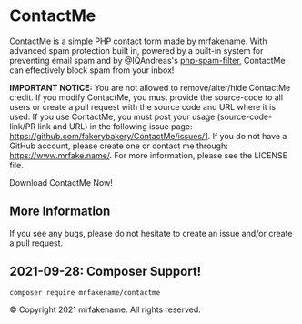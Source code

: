 # ContactMe
ContactMe is a simple PHP contact form made by mrfakename. With advanced spam protection built in, powered by a built-in system for preventing email spam and by @IQAndreas's [php-spam-filter](https://github.com/IQAndreas/php-spam-filter), ContactMe can effectively block spam from your inbox!

**IMPORTANT NOTICE:**
You are not allowed to remove/alter/hide ContactMe credit. If you modify ContactMe, you must provide the source-code to all users or create a pull request with the source code and URL where it is used.
If you use ContactMe, you must post your usage (source-code-link/PR link and URL) in the following issue page:
https://github.com/fakerybakery/ContactMe/issues/1.
If you do not have a GitHub account, please create one or contact me through: https://www.mrfake.name/.
For more information, please see the LICENSE file.

Download ContactMe Now!

## More Information
If you see any bugs, please do not hesitate to create an issue and/or create a pull request.
## 2021-09-28: Composer Support!
`composer require mrfakename/contactme`

©️ Copyright 2021 mrfakename. All rights reserved.
